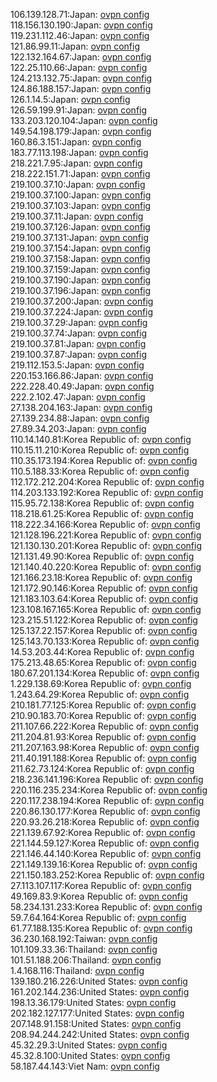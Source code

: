 106.139.128.71:Japan: [ovpn config](vpn/106_139_128_71.ovpn)  
118.156.130.190:Japan: [ovpn config](vpn/118_156_130_190.ovpn)  
119.231.112.46:Japan: [ovpn config](vpn/119_231_112_46.ovpn)  
121.86.99.11:Japan: [ovpn config](vpn/121_86_99_11.ovpn)  
122.132.164.67:Japan: [ovpn config](vpn/122_132_164_67.ovpn)  
122.25.110.66:Japan: [ovpn config](vpn/122_25_110_66.ovpn)  
124.213.132.75:Japan: [ovpn config](vpn/124_213_132_75.ovpn)  
124.86.188.157:Japan: [ovpn config](vpn/124_86_188_157.ovpn)  
126.1.14.5:Japan: [ovpn config](vpn/126_1_14_5.ovpn)  
126.59.199.91:Japan: [ovpn config](vpn/126_59_199_91.ovpn)  
133.203.120.104:Japan: [ovpn config](vpn/133_203_120_104.ovpn)  
149.54.198.179:Japan: [ovpn config](vpn/149_54_198_179.ovpn)  
160.86.3.151:Japan: [ovpn config](vpn/160_86_3_151.ovpn)  
183.77.113.198:Japan: [ovpn config](vpn/183_77_113_198.ovpn)  
218.221.7.95:Japan: [ovpn config](vpn/218_221_7_95.ovpn)  
218.222.151.71:Japan: [ovpn config](vpn/218_222_151_71.ovpn)  
219.100.37.10:Japan: [ovpn config](vpn/219_100_37_10.ovpn)  
219.100.37.100:Japan: [ovpn config](vpn/219_100_37_100.ovpn)  
219.100.37.103:Japan: [ovpn config](vpn/219_100_37_103.ovpn)  
219.100.37.11:Japan: [ovpn config](vpn/219_100_37_11.ovpn)  
219.100.37.126:Japan: [ovpn config](vpn/219_100_37_126.ovpn)  
219.100.37.131:Japan: [ovpn config](vpn/219_100_37_131.ovpn)  
219.100.37.154:Japan: [ovpn config](vpn/219_100_37_154.ovpn)  
219.100.37.158:Japan: [ovpn config](vpn/219_100_37_158.ovpn)  
219.100.37.159:Japan: [ovpn config](vpn/219_100_37_159.ovpn)  
219.100.37.190:Japan: [ovpn config](vpn/219_100_37_190.ovpn)  
219.100.37.196:Japan: [ovpn config](vpn/219_100_37_196.ovpn)  
219.100.37.200:Japan: [ovpn config](vpn/219_100_37_200.ovpn)  
219.100.37.224:Japan: [ovpn config](vpn/219_100_37_224.ovpn)  
219.100.37.29:Japan: [ovpn config](vpn/219_100_37_29.ovpn)  
219.100.37.74:Japan: [ovpn config](vpn/219_100_37_74.ovpn)  
219.100.37.81:Japan: [ovpn config](vpn/219_100_37_81.ovpn)  
219.100.37.87:Japan: [ovpn config](vpn/219_100_37_87.ovpn)  
219.112.153.5:Japan: [ovpn config](vpn/219_112_153_5.ovpn)  
220.153.166.86:Japan: [ovpn config](vpn/220_153_166_86.ovpn)  
222.228.40.49:Japan: [ovpn config](vpn/222_228_40_49.ovpn)  
222.2.102.47:Japan: [ovpn config](vpn/222_2_102_47.ovpn)  
27.138.204.163:Japan: [ovpn config](vpn/27_138_204_163.ovpn)  
27.139.234.88:Japan: [ovpn config](vpn/27_139_234_88.ovpn)  
27.89.34.203:Japan: [ovpn config](vpn/27_89_34_203.ovpn)  
110.14.140.81:Korea Republic of: [ovpn config](vpn/110_14_140_81.ovpn)  
110.15.11.210:Korea Republic of: [ovpn config](vpn/110_15_11_210.ovpn)  
110.35.173.194:Korea Republic of: [ovpn config](vpn/110_35_173_194.ovpn)  
110.5.188.33:Korea Republic of: [ovpn config](vpn/110_5_188_33.ovpn)  
112.172.212.204:Korea Republic of: [ovpn config](vpn/112_172_212_204.ovpn)  
114.203.133.192:Korea Republic of: [ovpn config](vpn/114_203_133_192.ovpn)  
115.95.72.138:Korea Republic of: [ovpn config](vpn/115_95_72_138.ovpn)  
118.218.61.25:Korea Republic of: [ovpn config](vpn/118_218_61_25.ovpn)  
118.222.34.166:Korea Republic of: [ovpn config](vpn/118_222_34_166.ovpn)  
121.128.196.221:Korea Republic of: [ovpn config](vpn/121_128_196_221.ovpn)  
121.130.130.201:Korea Republic of: [ovpn config](vpn/121_130_130_201.ovpn)  
121.131.49.90:Korea Republic of: [ovpn config](vpn/121_131_49_90.ovpn)  
121.140.40.220:Korea Republic of: [ovpn config](vpn/121_140_40_220.ovpn)  
121.166.23.18:Korea Republic of: [ovpn config](vpn/121_166_23_18.ovpn)  
121.172.90.146:Korea Republic of: [ovpn config](vpn/121_172_90_146.ovpn)  
121.183.103.64:Korea Republic of: [ovpn config](vpn/121_183_103_64.ovpn)  
123.108.167.165:Korea Republic of: [ovpn config](vpn/123_108_167_165.ovpn)  
123.215.51.122:Korea Republic of: [ovpn config](vpn/123_215_51_122.ovpn)  
125.137.22.157:Korea Republic of: [ovpn config](vpn/125_137_22_157.ovpn)  
125.143.70.133:Korea Republic of: [ovpn config](vpn/125_143_70_133.ovpn)  
14.53.203.44:Korea Republic of: [ovpn config](vpn/14_53_203_44.ovpn)  
175.213.48.65:Korea Republic of: [ovpn config](vpn/175_213_48_65.ovpn)  
180.67.201.134:Korea Republic of: [ovpn config](vpn/180_67_201_134.ovpn)  
1.229.138.69:Korea Republic of: [ovpn config](vpn/1_229_138_69.ovpn)  
1.243.64.29:Korea Republic of: [ovpn config](vpn/1_243_64_29.ovpn)  
210.181.77.125:Korea Republic of: [ovpn config](vpn/210_181_77_125.ovpn)  
210.90.183.70:Korea Republic of: [ovpn config](vpn/210_90_183_70.ovpn)  
211.107.66.222:Korea Republic of: [ovpn config](vpn/211_107_66_222.ovpn)  
211.204.81.93:Korea Republic of: [ovpn config](vpn/211_204_81_93.ovpn)  
211.207.163.98:Korea Republic of: [ovpn config](vpn/211_207_163_98.ovpn)  
211.40.191.188:Korea Republic of: [ovpn config](vpn/211_40_191_188.ovpn)  
211.62.73.124:Korea Republic of: [ovpn config](vpn/211_62_73_124.ovpn)  
218.236.141.196:Korea Republic of: [ovpn config](vpn/218_236_141_196.ovpn)  
220.116.235.234:Korea Republic of: [ovpn config](vpn/220_116_235_234.ovpn)  
220.117.238.194:Korea Republic of: [ovpn config](vpn/220_117_238_194.ovpn)  
220.86.130.177:Korea Republic of: [ovpn config](vpn/220_86_130_177.ovpn)  
220.93.26.218:Korea Republic of: [ovpn config](vpn/220_93_26_218.ovpn)  
221.139.67.92:Korea Republic of: [ovpn config](vpn/221_139_67_92.ovpn)  
221.144.59.127:Korea Republic of: [ovpn config](vpn/221_144_59_127.ovpn)  
221.146.44.140:Korea Republic of: [ovpn config](vpn/221_146_44_140.ovpn)  
221.149.139.16:Korea Republic of: [ovpn config](vpn/221_149_139_16.ovpn)  
221.150.183.252:Korea Republic of: [ovpn config](vpn/221_150_183_252.ovpn)  
27.113.107.117:Korea Republic of: [ovpn config](vpn/27_113_107_117.ovpn)  
49.169.83.9:Korea Republic of: [ovpn config](vpn/49_169_83_9.ovpn)  
58.234.131.233:Korea Republic of: [ovpn config](vpn/58_234_131_233.ovpn)  
59.7.64.164:Korea Republic of: [ovpn config](vpn/59_7_64_164.ovpn)  
61.77.188.135:Korea Republic of: [ovpn config](vpn/61_77_188_135.ovpn)  
36.230.168.192:Taiwan: [ovpn config](vpn/36_230_168_192.ovpn)  
101.109.33.36:Thailand: [ovpn config](vpn/101_109_33_36.ovpn)  
101.51.188.206:Thailand: [ovpn config](vpn/101_51_188_206.ovpn)  
1.4.168.116:Thailand: [ovpn config](vpn/1_4_168_116.ovpn)  
139.180.216.226:United States: [ovpn config](vpn/139_180_216_226.ovpn)  
161.202.144.236:United States: [ovpn config](vpn/161_202_144_236.ovpn)  
198.13.36.179:United States: [ovpn config](vpn/198_13_36_179.ovpn)  
202.182.127.177:United States: [ovpn config](vpn/202_182_127_177.ovpn)  
207.148.91.158:United States: [ovpn config](vpn/207_148_91_158.ovpn)  
208.94.244.242:United States: [ovpn config](vpn/208_94_244_242.ovpn)  
45.32.29.3:United States: [ovpn config](vpn/45_32_29_3.ovpn)  
45.32.8.100:United States: [ovpn config](vpn/45_32_8_100.ovpn)  
58.187.44.143:Viet Nam: [ovpn config](vpn/58_187_44_143.ovpn)  

